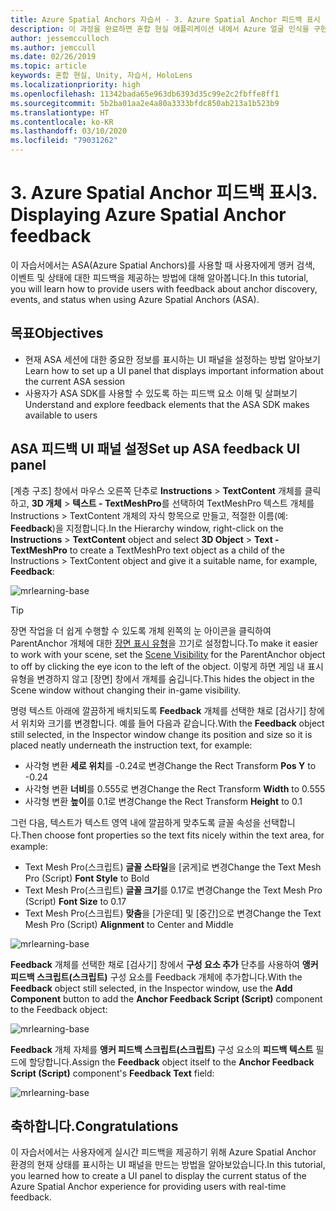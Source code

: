 ```yaml
---
title: Azure Spatial Anchors 자습서 - 3. Azure Spatial Anchor 피드백 표시
description: 이 과정을 완료하면 혼합 현실 애플리케이션 내에서 Azure 얼굴 인식을 구현하는 방법을 이해할 수 있습니다.
author: jessemcculloch
ms.author: jemccull
ms.date: 02/26/2019
ms.topic: article
keywords: 혼합 현실, Unity, 자습서, HoloLens
ms.localizationpriority: high
ms.openlocfilehash: 11342bada65e963db6393d35c99e2c2fbffe8ff1
ms.sourcegitcommit: 5b2ba01aa2e4a80a3333bfdc850ab213a1b523b9
ms.translationtype: HT
ms.contentlocale: ko-KR
ms.lasthandoff: 03/10/2020
ms.locfileid: "79031262"
---
```

# <a name="3-displaying-azure-spatial-anchor-feedback"></a><span data-ttu-id="c2301-105">3. Azure Spatial Anchor 피드백 표시</span><span class="sxs-lookup"><span data-stu-id="c2301-105">3. Displaying Azure Spatial Anchor feedback</span></span>

<span data-ttu-id="c2301-106">이 자습서에서는 ASA(Azure Spatial Anchors)를 사용할 때 사용자에게 앵커 검색, 이벤트 및 상태에 대한 피드백을 제공하는 방법에 대해 알아봅니다.</span><span class="sxs-lookup"><span data-stu-id="c2301-106">In this tutorial, you will learn how to provide users with feedback about anchor discovery, events, and status when using Azure Spatial Anchors (ASA).</span></span>

## <a name="objectives"></a><span data-ttu-id="c2301-107">목표</span><span class="sxs-lookup"><span data-stu-id="c2301-107">Objectives</span></span>

* <span data-ttu-id="c2301-108">현재 ASA 세션에 대한 중요한 정보를 표시하는 UI 패널을 설정하는 방법 알아보기</span><span class="sxs-lookup"><span data-stu-id="c2301-108">Learn how to set up a UI panel that displays important information about the current ASA session</span></span>
* <span data-ttu-id="c2301-109">사용자가 ASA SDK를 사용할 수 있도록 하는 피드백 요소 이해 및 살펴보기</span><span class="sxs-lookup"><span data-stu-id="c2301-109">Understand and explore feedback elements that the ASA SDK makes available to users</span></span>

## <a name="set-up-asa-feedback-ui-panel"></a><span data-ttu-id="c2301-110">ASA 피드백 UI 패널 설정</span><span class="sxs-lookup"><span data-stu-id="c2301-110">Set up ASA feedback UI panel</span></span>

<span data-ttu-id="c2301-111">[계층 구조] 창에서 마우스 오른쪽 단추로 **Instructions** > **TextContent** 개체를 클릭하고, **3D 개체** > **텍스트 - TextMeshPro**를 선택하여 TextMeshPro 텍스트 개체를 Instructions > TextContent 개체의 자식 항목으로 만들고, 적절한 이름(예: **Feedback**)을 지정합니다.</span><span class="sxs-lookup"><span data-stu-id="c2301-111">In the Hierarchy window, right-click on the **Instructions** > **TextContent** object and select **3D Object** > **Text - TextMeshPro** to create a TextMeshPro text object as a child of the Instructions > TextContent object and give it a suitable name, for example, **Feedback**:</span></span>

![mrlearning-base](images/mrlearning-asa/tutorial3-section1-step1-1.png)

> [!TIP]
> <span data-ttu-id="c2301-113">장면 작업을 더 쉽게 수행할 수 있도록 개체 왼쪽의 눈 아이콘을 클릭하여 ParentAnchor 개체에 대한 <a href="https://docs.unity3d.com/Manual/SceneVisibility.html" target="_blank">장면 표시 유형</a>을 끄기로 설정합니다.</span><span class="sxs-lookup"><span data-stu-id="c2301-113">To make it easier to work with your scene, set the  <a href="https://docs.unity3d.com/Manual/SceneVisibility.html" target="_blank">Scene Visibility</a> for the ParentAnchor object to off by clicking the eye icon to the left of the object.</span></span> <span data-ttu-id="c2301-114">이렇게 하면 게임 내 표시 유형을 변경하지 않고 [장면] 창에서 개체를 숨깁니다.</span><span class="sxs-lookup"><span data-stu-id="c2301-114">This hides the object in the Scene window without changing their in-game visibility.</span></span>

<span data-ttu-id="c2301-115">명령 텍스트 아래에 깔끔하게 배치되도록 **Feedback** 개체를 선택한 채로 [검사기] 창에서 위치와 크기를 변경합니다. 예를 들어 다음과 같습니다.</span><span class="sxs-lookup"><span data-stu-id="c2301-115">With the **Feedback** object still selected, in the Inspector window change its position and size so it is placed neatly underneath the instruction text, for example:</span></span>

* <span data-ttu-id="c2301-116">사각형 변환 **세로 위치**를 -0.24로 변경</span><span class="sxs-lookup"><span data-stu-id="c2301-116">Change the Rect Transform **Pos Y** to -0.24</span></span>
* <span data-ttu-id="c2301-117">사각형 변환 **너비**를 0.555로 변경</span><span class="sxs-lookup"><span data-stu-id="c2301-117">Change the Rect Transform **Width** to 0.555</span></span>
* <span data-ttu-id="c2301-118">사각형 변환 **높이**를 0.1로 변경</span><span class="sxs-lookup"><span data-stu-id="c2301-118">Change the Rect Transform **Height** to 0.1</span></span>

<span data-ttu-id="c2301-119">그런 다음, 텍스트가 텍스트 영역 내에 깔끔하게 맞추도록 글꼴 속성을 선택합니다.</span><span class="sxs-lookup"><span data-stu-id="c2301-119">Then choose font properties so the text fits nicely within the text area, for example:</span></span>

* <span data-ttu-id="c2301-120">Text Mesh Pro(스크립트) **글꼴 스타일**을 [굵게]로 변경</span><span class="sxs-lookup"><span data-stu-id="c2301-120">Change the Text Mesh Pro (Script) **Font Style** to Bold</span></span>
* <span data-ttu-id="c2301-121">Text Mesh Pro(스크립트) **글꼴 크기**를 0.17로 변경</span><span class="sxs-lookup"><span data-stu-id="c2301-121">Change the Text Mesh Pro (Script) **Font Size** to 0.17</span></span>
* <span data-ttu-id="c2301-122">Text Mesh Pro(스크립트) **맞춤**을 [가운데] 및 [중간]으로 변경</span><span class="sxs-lookup"><span data-stu-id="c2301-122">Change the Text Mesh Pro (Script) **Alignment** to Center and Middle</span></span>

![mrlearning-base](images/mrlearning-asa/tutorial3-section1-step1-2.png)

<span data-ttu-id="c2301-124">**Feedback** 개체를 선택한 채로 [검사기] 창에서 **구성 요소 추가** 단추를 사용하여 **앵커 피드백 스크립트(스크립트)** 구성 요소를 Feedback 개체에 추가합니다.</span><span class="sxs-lookup"><span data-stu-id="c2301-124">With the **Feedback** object still selected, in the Inspector window, use the **Add Component** button to add the **Anchor Feedback Script (Script)** component to the Feedback object:</span></span>

![mrlearning-base](images/mrlearning-asa/tutorial3-section1-step1-3.png)

<span data-ttu-id="c2301-126">**Feedback** 개체 자체를 **앵커 피드백 스크립트(스크립트)** 구성 요소의 **피드백 텍스트** 필드에 할당합니다.</span><span class="sxs-lookup"><span data-stu-id="c2301-126">Assign the **Feedback** object itself to the **Anchor Feedback Script (Script)** component's **Feedback Text** field:</span></span>

![mrlearning-base](images/mrlearning-asa/tutorial3-section1-step1-4.png)

## <a name="congratulations"></a><span data-ttu-id="c2301-128">축하합니다.</span><span class="sxs-lookup"><span data-stu-id="c2301-128">Congratulations</span></span>

<span data-ttu-id="c2301-129">이 자습서에서는 사용자에게 실시간 피드백을 제공하기 위해 Azure Spatial Anchor 환경의 현재 상태를 표시하는 UI 패널을 만드는 방법을 알아보았습니다.</span><span class="sxs-lookup"><span data-stu-id="c2301-129">In this tutorial, you learned how to create a UI panel to display the current status of the Azure Spatial Anchor experience for providing users with real-time feedback.</span></span>
